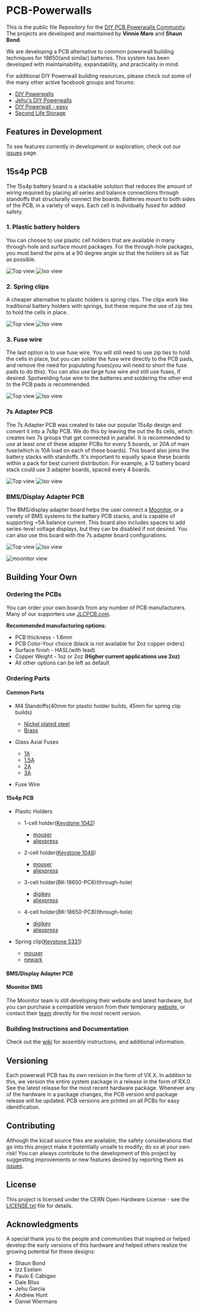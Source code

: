 # PCB-Powerwalls
This is the public file Repository for the [DIY PCB Powerwalls Community](https://www.facebook.com/groups/2573968699280898/). The projects are developed and maintained by **Vinnie Maro** and **Shaun Bond**.

We are developing a PCB alternative to common powerwall building techniques for 18650(and similar) batteries. This system has been developed with maintainability, expandability, and practicality in mind. 

For additional DIY Powerwall building resources, please check out some of the many other active facebook groups and forums:
* [DIY Powerwalls](https://www.facebook.com/groups/323586824654552/)
* [Jehu's DIY Powerwalls](https://www.facebook.com/groups/183620862292017/)
* [DIY Powerwall - easy](https://www.facebook.com/groups/244099703167519/)
* [Second Life Storage](https://secondlifestorage.com/index.php)

## Features in Development
To see features currently in development or exploration, check out our [issues](https://github.com/WannaBAcoder/PCB-Powerwalls/issues) page.

## 15s4p PCB

The 15s4p battery board is a stackable solution that reduces the amount of wiring required by placing all series and balance connections through standoffs that structurally connect the boards. Batteries mount to both sides of the PCB, in a variety of ways. Each cell is individually fused for added safety.

### 1. Plastic battery holders

You can choose to use plastic cell holders that are available in many through-hole and surface mount packages. For the through-hole packages, you must bend the pins at a 90 degree angle so that the holders sit as flat as possible.

![Top view](https://github.com/WannaBAcoder/PCB-Powerwalls/blob/master/15s4p_PCB/Renders/holder_top.jpg)
![Iso view](https://github.com/WannaBAcoder/PCB-Powerwalls/blob/master/15s4p_PCB/Renders/holder_side.jpg)

### 2. Spring clips

A cheaper alternative to plastic holders is spring clips. The clips work like traditional battery holders with springs, but these require the use of zip ties to hold the cells in place.

![Top view](https://github.com/WannaBAcoder/PCB-Powerwalls/blob/master/15s4p_PCB/Renders/15s4p_board_top.jpg)
![Iso view](https://github.com/WannaBAcoder/PCB-Powerwalls/blob/master/15s4p_PCB/Renders/15s4p_board_side.jpg)

### 3. Fuse wire

The last option is to use fuse wire. You will still need to use zip ties to hold the cells in place, but you can solder the fuse wire directly to the PCB pads, and remove the need for populating fuses(you will need to short the fuse pads to do this). You can also use large fuse wire and still use fuses, if desired. Spotwelding fuse wire to the batteries and soldering the other end to the PCB pads is recommended.

![Top view](https://github.com/WannaBAcoder/PCB-Powerwalls/blob/master/15s4p_PCB/Renders/fw_top.jpg)
![Iso view](https://github.com/WannaBAcoder/PCB-Powerwalls/blob/master/15s4p_PCB/Renders/fw_side.jpg)

### 7s Adapter PCB

The 7s Adapter PCB was created to take our popular 15s4p design and convert it into a 7s8p PCB. We do this by leaving the out the 8s cells, which creates two 7s groups that get connected in parallel. It is recommended to use at least one of these adapter PCBs for every 5 boards, or 20A of main fuse(which is 10A load on each of these boards). This board also joins the battery stacks with standoffs. It's important to equally space these boards within a pack for best current distribution. For example, a 12 battery board stack could use 3 adapter boards, spaced every 4 boards.

![Top view](https://github.com/WannaBAcoder/PCB-Powerwalls/blob/master/7sAdapter_PCB/Renders/top.png)
![Iso view](https://github.com/WannaBAcoder/PCB-Powerwalls/blob/Development/7sAdapter_PCB/Renders/iso.png)

### BMS/Display Adapter PCB

The BMS/display adapter board helps the user connect a [Moonitor](https://www.sarperonal.com/product/6s-16s-solar-plc-li-ion-battery-protection-system/), or a variety of BMS systems to the battery PCB stacks, and is capable of supporting ~5A balance current. This board also includes spaces to add series-level voltage displays, but they can be disabled if not desired.  You can also use this board with the 7s adapter board configurations.

![Top view](https://github.com/WannaBAcoder/PCB-Powerwalls/blob/master/BMS_display_adapter_PCB/Renderings/top.png)
![Iso view](https://github.com/WannaBAcoder/PCB-Powerwalls/blob/master/BMS_display_adapter_PCB/Renderings/side.png)

![moonitor view](https://github.com/WannaBAcoder/PCB-Powerwalls/blob/Development/BMS_display_adapter_PCB/Renderings/MoonitorBMS.png)

## Building Your Own

### Ordering the PCBs

You can order your own boards from any number of PCB manufacturers. Many of our supporters use [JLCPCB.com](https://jlcpcb.com/quote).

**Recommended manufacturing options:**
* PCB thickness - 1.6mm
* PCB Color-Your choice (black is not available for 2oz copper orders)
* Surface finish - HASL(with lead)
* Copper Weight - 1oz or 2oz **(Higher current applications use 2oz)**
* All other options can be left as default

### Ordering Parts
#### Common Parts
* M4 Standoffs(40mm for plastic holder builds, 45mm for spring clip builds)
    -  [Nickel plated steel](https://www.aliexpress.com/item/33009686876.html?spm=a2g0o.productlist.0.0.61571f66pt5bWm&algo_pvid=9a643e7a-535f-40cf-b5ed-bd621be4c2a2&algo_expid=9a643e7a-535f-40cf-b5ed-bd621be4c2a2-38&btsid=cb015f28-81e7-4d5b-bff6-ac27e1b705c9&ws_ab_test=searchweb0_0%2Csearchweb201602_7%2Csearchweb201603_53&fbclid=IwAR1i7L36_8TP1QeeUUGsSI7OYQZ8V5TdpMY-vIQx72vAV06tubDgNu83XK8)
    - [Brass](https://www.aliexpress.com/item/32909068891.html?pid=808_0000_0109&spm=a2g0n.search-amp.list.32909068891&aff_trace_key=332c98827ee6446f80143395d597b19b-1564724741171-07852-UneMJZVf&aff_platform=msite&m_page_id=9849amp-ds4DZWQQ-IDu7HzwI4TLGw1564724838958&fbclid=IwAR3M15Ip61Iu9X8k-uB9fa5s9BZqdkEpw6nAfUjtFbnB0vwKfW6etgOFu9g)
    
* Glass Axial Fuses
  - [1A](https://www.ebay.com/i/372678478703?chn=ps&norover=1&mkevt=1&mkrid=711-117182-37290-0&mkcid=2&itemid=372678478703&targetid=486560530718&device=m&mktype=pla&googleloc=9030145&poi=&campaignid=1497793114&mkgroupid=60383707360&rlsatarget=pla-486560530718&abcId=1139456&merchantid=137697764&gclid=EAIaIQobChMItaCEy6Dk4wIV0Rx9Ch3iWgGvEAQYCyABEgKVxPD_BwE&fbclid=IwAR1QAa1hm0T0Rmuvq4w6-hz3E788jz0vE18OvbbaAJsIOb30UHCT80PTtSM)
  - [1.5A](https://www.ebay.com/itm/200Pcs-Glass-Fuse-Tube-Axial-With-Lead-Wire-Fast-Blows-Fuse-3x10mm-250V-1-5A-P/401758396012?_trkparms=aid%3D555018%26algo%3DPL.SIM%26ao%3D2%26asc%3D20160908110712%26meid%3Da10f567fa4374be69fc06417b70cef45%26pid%3D100677%26rk%3D4%26rkt%3D30%26sd%3D333259318203%26itm%3D401758396012%26pg%3D2385738&_trksid=p2385738.c100677.m4598)
  - [2A](https://www.ebay.com/i/283303754606?rt=nc&_trkparms=aid%3D222007%26algo%3DSIM.MBE%26ao%3D2%26asc%3D20160908110712%26meid%3Da10f567fa4374be69fc06417b70cef45%26pid%3D100677%26rk%3D5%26rkt%3D30%26sd%3D333259318203%26itm%3D283303754606%26pg%3D2385738)
  - [3A](https://www.ebay.com/itm/200Pcs-Glass-Fuse-Tube-Axial-With-Lead-Wire-Fast-Blows-Fuse-3x10mm-250V-3A-US/283485834501?_trkparms=aid%3D555018%26algo%3DPL.SIM%26ao%3D2%26asc%3D20160908110712%26meid%3D45fd6583f6e14ab2a546fee1b4138e27%26pid%3D100677%26rk%3D1%26rkt%3D30%26sd%3D283303754606%26itm%3D283485834501%26pg%3D2385738&_trksid=p2385738.c100677.m4598)
  
* Fuse Wire  
    
#### 15s4p PCB
* Plastic Holders
  - 1-cell holder([Keystone 1042](https://www.keyelco.com/product.cfm/product_id/918))
    - [mouser](https://www.mouser.com/ProductDetail/Keystone-Electronics/1042?qs=%2F7TOpeL5Mz4qPdWi9tuLKw%3D%3D&gclid=CjwKCAjwm4rqBRBUEiwAwaWjjC21kEPrcNO7SQeen5w2QoHVTzlL-M1gGIkDHi2yZwdU-rbxfRRc6xoCWLsQAvD_BwE)
    - [aliexpress](https://www.aliexpress.com/item/32843455571.html?spm=a2g0o.productlist.0.0.487c40e68pqd20&algo_pvid=2d7f9b9f-3d4c-4ce9-a35f-b65c2eb5f04f&algo_expid=2d7f9b9f-3d4c-4ce9-a35f-b65c2eb5f04f-0&btsid=5be8ef8c-3a87-41c8-af7c-a986ac64726d&ws_ab_test=searchweb0_0,searchweb201602_4,searchweb201603_52)

  - 2-cell holder([Keystone 1048](https://www.keyelco.com/product.cfm/product_id/920)) 
    - [mouser](https://www.mouser.com/ProductDetail/Keystone-Electronics/1048?qs=%2F7TOpeL5Mz5jXkg8vI8Dyw%3D%3D)
    - [aliexpress](https://www.aliexpress.com/item/32810550974.html?spm=a2g0o.productlist.0.0.6d23509fdGDO8G&algo_pvid=bc697f71-8610-42bf-9caa-2c6182c8690e&algo_expid=bc697f71-8610-42bf-9caa-2c6182c8690e-0&btsid=5fac0df8-46fd-44b7-bddc-d52b5a4952c4&ws_ab_test=searchweb0_0,searchweb201602_4,searchweb201603_52)

  - 3-cell holder(BK-18650-PC6)(through-hole)
    - [digikey](https://www.digikey.com/product-detail/en/mpd-memory-protection-devices/BK-18650-PC6/BK-18650-PC6-ND/2330514)
    - [aliexpress](https://www.aliexpress.com/item/32855470302.html?spm=a2g0o.productlist.0.0.26e322047uCJsr&algo_pvid=3ca87fa6-d69e-461c-b294-00b2a046b8a9&algo_expid=3ca87fa6-d69e-461c-b294-00b2a046b8a9-0&btsid=ad3d8f8d-a38c-414e-bdd7-eb4ffd6dbeee&ws_ab_test=searchweb0_0,searchweb201602_7,searchweb201603_53)

  - 4-cell holder(BK-18650-PC8)(through-hole)
    - [digikey](https://www.digikey.com/product-detail/en/mpd-memory-protection-devices/BK-18650-PC8/BK-18650-PC8-ND/2330515)
    - [aliexpress](https://www.aliexpress.com/item/32813957846.html?spm=a2g0o.productlist.0.0.69dd44c0Jy70zY&algo_pvid=6d1f0285-86b4-4f30-8689-4ffc808e86bf&algo_expid=6d1f0285-86b4-4f30-8689-4ffc808e86bf-0&btsid=38b36ad8-3752-4109-9ae1-f03aeb2c26e8&ws_ab_test=searchweb0_0,searchweb201602_7,searchweb201603_53)
       
* Spring clip([Keystone 5331](https://www.keyelco.com/product.cfm/product_id/823))
    - [mouser](https://www.mouser.com/ProductDetail/Keystone-Electronics/5331?qs=poiiR8sYdC9oC9Ij8wI9kA%3D%3D)
    - [newark](https://www.newark.com/keystone/5331/battery-contact-a-aa-2-3a-cell/dp/25T0473)
 

#### BMS/Display Adapter PCB

#### Moonitor BMS

The Moonitor team is still developing their website and latest hardware, but you can purchase a compatible version from their temporary [website](https://www.sarperonal.com/product/6s-16s-solar-plc-li-ion-battery-protection-system/), or contact their [team](https://www.sarperonal.com/contact-us/) directly for the most recent version.

### Building Instructions and Documentation
Check out the [wiki](https://github.com/WannaBAcoder/PCB-Powerwalls/wiki) for assembly instructions, and additional information.

## Versioning

Each powerwall PCB has its own revision in the form of VX.X. In addition to this, we version the entire system package in a release in the form of RX.0. See the latest release for the most recent hardware package. Whenever any of the hardware in a package changes, the PCB version and package release will be updated. PCB versions are printed on all PCBs for easy identification.

## Contributing

Although the kicad source files are available, the safety considerations that go into this project make it potentially unsafe to modify; do so at your own risk! You can always contribute to the development of this project by suggesting improvements or new features desired by reporting them as [issues](https://github.com/WannaBAcoder/PCB-Powerwalls/issues).

## License

This project is licensed under the CERN Open Hardware License - see the [LICENSE.txt](LICENSE.txt) file for details.

## Acknowledgments

A special thank you to the people and communities that inspired or helped develop the early versions of this hardware and helped others realize the growing potential for these designs:
* Shaun Bond
* Izz Eselam
* Paulo E Cabigao
* Dale Bliss
* Jehu Garcia 
* Andrew Hunt
* Daniel Wiermans

